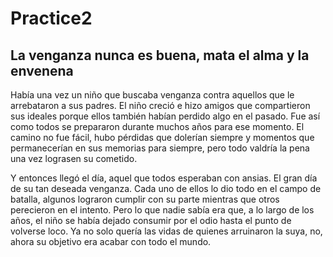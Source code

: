 # Practice2

## La venganza nunca es buena, mata el alma y la envenena
Había una vez un niño que buscaba venganza contra aquellos que le arrebataron a sus padres. El niño creció e hizo amigos que compartieron sus ideales porque ellos también habían perdido algo en el pasado. Fue así como todos se prepararon durante muchos años para ese momento. El camino no fue fácil, hubo pérdidas que dolerían siempre y momentos que permanecerían en sus memorias para siempre, pero todo valdría la pena una vez lograsen su cometido.

Y entonces llegó el día, aquel que todos esperaban con ansias. El gran día de su tan deseada venganza. Cada uno de ellos lo dio todo en el campo de batalla, algunos lograron cumplir con su parte mientras que otros perecieron en el intento. Pero lo que nadie sabía era que, a lo largo de los años, el niño se había dejado consumir por el odio hasta el punto de volverse loco. Ya no solo quería las vidas de quienes arruinaron la suya, no, ahora su objetivo era acabar con todo el mundo.
